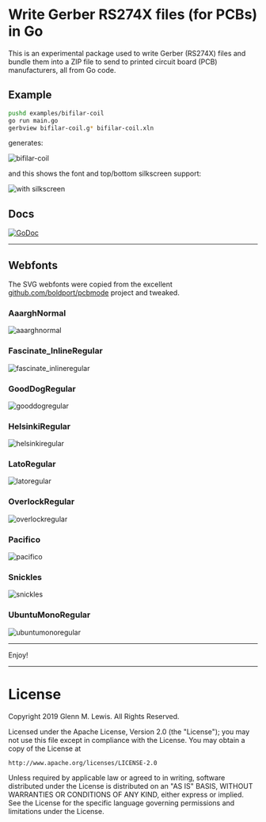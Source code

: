# Write Gerber RS274X files (for PCBs) in Go

This is an experimental package used to write Gerber (RS274X) files
and bundle them into a ZIP file to send to printed circuit board (PCB)
manufacturers, all from Go code.

## Example

```bash
pushd examples/bifilar-coil
go run main.go
gerbview bifilar-coil.g* bifilar-coil.xln
```

generates:

![bifilar-coil](images/bifilar-coil.png)

and this shows the font and top/bottom silkscreen support:

![with silkscreen](images/go-gerber-with-silkscreen.png)

## Docs

[![GoDoc](https://godoc.org/github.com/gmlewis/go-gerber/gerber?status.svg)](https://godoc.org/github.com/gmlewis/go-gerber/gerber)

----------------------------------------------------------------------

## Webfonts

The SVG webfonts were copied from the excellent
[github.com/boldport/pcbmode](https://github.com/boldport/pcbmode/tree/master/pcbmode/fonts)
project and tweaked.

### AaarghNormal

![aaarghnormal](images/aaarghnormal.png)

### Fascinate_InlineRegular

![fascinate_inlineregular](images/fascinate_inlineregular.png)

### GoodDogRegular

![gooddogregular](images/gooddogregular.png)

### HelsinkiRegular

![helsinkiregular](images/helsinkiregular.png)

### LatoRegular

![latoregular](images/latoregular.png)

### OverlockRegular

![overlockregular](images/overlockregular.png)

### Pacifico

![pacifico](images/pacifico.png)

### Snickles

![snickles](images/snickles.png)

### UbuntuMonoRegular

![ubuntumonoregular](images/ubuntumonoregular.png)

----------------------------------------------------------------------

Enjoy!

----------------------------------------------------------------------

# License

Copyright 2019 Glenn M. Lewis. All Rights Reserved.

Licensed under the Apache License, Version 2.0 (the "License");
you may not use this file except in compliance with the License.
You may obtain a copy of the License at

    http://www.apache.org/licenses/LICENSE-2.0

Unless required by applicable law or agreed to in writing, software
distributed under the License is distributed on an "AS IS" BASIS,
WITHOUT WARRANTIES OR CONDITIONS OF ANY KIND, either express or implied.
See the License for the specific language governing permissions and
limitations under the License.
